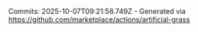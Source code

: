Commits: 2025-10-07T09:21:58.749Z - Generated via https://github.com/marketplace/actions/artificial-grass
<br>
